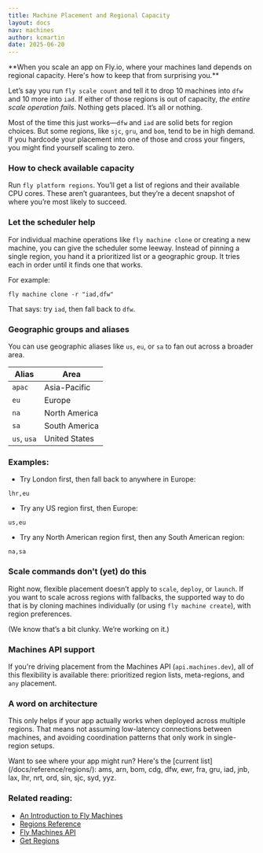 ```yaml
---
title: Machine Placement and Regional Capacity
layout: docs
nav: machines
author: kcmartin
date: 2025-06-20
---
```


<div class="callout">
**When you scale an app on Fly.io, where your machines land depends on regional capacity. Here's how to keep that from surprising you.**
</div>

Let’s say you run `fly scale count` and tell it to drop 10 machines into `dfw` and 10 more into `iad`. If either of those regions is out of capacity, _the entire scale operation fails_. Nothing gets placed. It’s all or nothing.

Most of the time this just works—`dfw` and `iad` are solid bets for region choices. But some regions, like `sjc`, `gru`, and `bom`, tend to be in high demand. If you hardcode your placement into one of those and cross your fingers, you might find yourself scaling to zero.

### How to check available capacity

Run `fly platform regions`. You’ll get a list of regions and their available CPU cores. These aren’t guarantees, but they’re a decent snapshot of where you’re most likely to succeed.

### Let the scheduler help

For individual machine operations like `fly machine clone` or creating a new machine, you can give the scheduler some leeway. Instead of pinning a single region, you hand it a prioritized list or a geographic group. It tries each in order until it finds one that works.

For example:

```
fly machine clone -r "iad,dfw"
```

That says: try `iad`, then fall back to `dfw`.

### Geographic groups and aliases

You can use geographic aliases like `us`, `eu`, or `sa` to fan out across a broader area.

| Alias | Area|
|---------|------------------------|
| `apac` | Asia-Pacific |
| `eu` | Europe |
| `na` | North America |
| `sa` | South America |
| `us`, `usa` | United States |


### Examples:

- Try London first, then fall back to anywhere in Europe:

```
lhr,eu
```

- Try any US region first, then Europe:

```
us,eu
```

- Try any North American region first, then any South American region:

```
na,sa
```


### Scale commands don't (yet) do this

Right now, flexible placement doesn’t apply to `scale`, `deploy`, or `launch`. If you want to scale across regions with fallbacks, the supported way to do that is by cloning machines individually (or using `fly machine create`), with region preferences.

(We know that’s a bit clunky. We’re working on it.)

### Machines API support

If you're driving placement from the Machines API (`api.machines.dev`), all of this flexibility is available there: prioritized region lists, meta-regions, and `any` placement.

### A word on architecture

This only helps if your app actually works when deployed across multiple regions. That means not assuming low-latency connections between machines, and avoiding coordination patterns that only work in single-region setups.

<div class="callout">
Want to see where your app might run? 
Here's the [current list](/docs/reference/regions/): ams, arn, bom, cdg, dfw, ewr, fra, gru, iad, jnb, lax, lhr, nrt, ord, sin, sjc, syd, yyz.
</div>


### Related reading:

- [An Introduction to Fly Machines](/docs/machines/overview/)
- [Regions Reference](/docs/reference/regions/)
- [Fly Machines API](/docs/machines/api/)
- [Get Regions](https://docs.machines.dev/#tag/platform/get/platform/regions)
